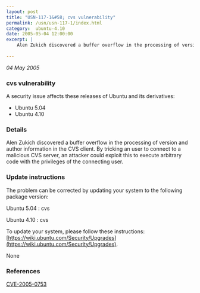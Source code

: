 ```yaml
---
layout: post
title: "USN-117-1&#58; cvs vulnerability"
permalink: /usn/usn-117-1/index.html
category:  ubuntu-4.10
date: 2005-05-04 12:00:00
excerpt: |
    Alen Zukich discovered a buffer overflow in the processing of version and author information in the CVS client. By tricking an user to connect to a malicious CVS server, an attacker could exploit this to execute arbitrary code with the privileges of the connecting user.
    
--- 
```

 
 

*04 May 2005*

### cvs vulnerability

A security issue affects these releases of Ubuntu and its derivatives:

* Ubuntu 5.04
* Ubuntu 4.10

### Details

Alen Zukich discovered a buffer overflow in the processing of version and author information in the CVS client. By tricking an user to connect to a malicious CVS server, an attacker could exploit this to execute arbitrary code with the privileges of the connecting user.

### Update instructions

The problem can be corrected by updating your system to the following package version:

Ubuntu 5.04
 : cvs 

Ubuntu 4.10
 : cvs 

To update your system, please follow these instructions: [https://wiki.ubuntu.com/Security/Upgrades](https://wiki.ubuntu.com/Security/Upgrades).

None

### References

 
 [CVE-2005-0753](http://people.ubuntu.com/~ubuntu-security/cve/CVE-2005-0753)
 

